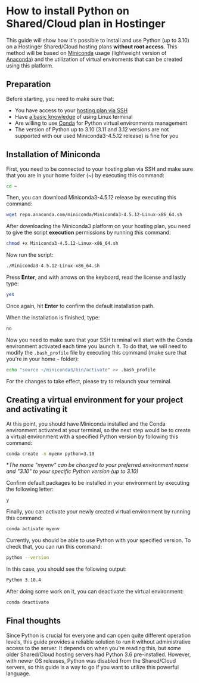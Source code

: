 # How to install Python on Shared/Cloud plan in Hostinger

This guide will show how it's possible to install and use Python (up to 3.10) on a Hostinger Shared/Cloud hosting plans **without root access**. This method will be based on [Miniconda](https://docs.anaconda.com/miniconda/ "Miniconda") usage (lightweight version of [Anaconda](https://www.anaconda.com/download "Anaconda")) and the utilization of virtual enviroments that can be created using this platform.

## Preparation

Before starting, you need to make sure that:
- You have access to your [hosting plan via SSH](https://support.hostinger.com/en/articles/1583245-how-to-connect-to-a-hosting-plan-via-ssh "hosting plan via SSH")
- Have [a basic knowledge](https://www.hostinger.com/tutorials/linux-commands "a basic knowledge") of using Linux terminal
- Are willing to use [Conda](https://docs.conda.io/en/latest/ "Conda") for Python virtual environments management
- The version of Python up to 3.10 (3.11 and 3.12 versions are not supported with our used Miniconda3-4.5.12 release) is fine for you

## Installation of Miniconda
First, you need to be connected to your hosting plan via SSH and make sure that you are in your home folder (~) by executing this command:
```bash
cd ~
```
Then, you can download Miniconda3-4.5.12 release by executing this command:
```bash
wget repo.anaconda.com/miniconda/Miniconda3-4.5.12-Linux-x86_64.sh
```
After downloading the Miniconda3 platform on your hosting plan, you need to give the script **execution** permissions by running this command:
```bash
chmod +x Miniconda3-4.5.12-Linux-x86_64.sh
```
Now run the script:
```bash
./Miniconda3-4.5.12-Linux-x86_64.sh
```
Press **Enter**, and with arrows on the keyboard, read the license and lastly type:
```bash
yes
```
Once again, hit **Enter** to confirm the default installation path.

When the installation is finished, type:
```bash
no
```
Now you need to make sure that your SSH terminal will start with the Conda environment activated each time you launch it. To do that, we will need to modify the `.bash_profile` file by executing this command (make sure that you're in your home `~` folder):
```bash
echo "source ~/miniconda3/bin/activate" >> .bash_profile
```

For the changes to take effect, please try to relaunch your terminal.

## Creating a virtual environment for your project and activating it

At this point, you should have Miniconda installed and the Conda environment activated at your terminal, so the next step would be to create a virtual environment with a specified Python version by following this command:
```bash
conda create -n myenv python=3.10
```
**The name "myenv" can be changed to your preferred environment name and "3.10" to your specific Python version (up to 3.10)*

Confirm default packages to be installed in your environment by executing the following letter:
```bash
y
```
Finally, you can activate your newly created virtual environment by running this command:
```bash
conda activate myenv
```
Currently, you should be able to use Python with your specified version. To check that, you can run this command:
```bash
python --version
```
In this case, you should see the following output:
```bash
Python 3.10.4
```
After doing some work on it, you can deactivate the virtual environment:
```bash
conda deactivate
```

## Final thoughts

Since Python is crucial for everyone and can open quite different operation levels, this guide provides a reliable solution to run it without administrative access to the server. It depends on when you're reading this, but some older Shared/Cloud hosting servers had Python 3.6 pre-installed. However, with newer OS releases, Python was disabled from the Shared/Cloud servers, so this guide is a way to go if you want to utilize this powerful language.
